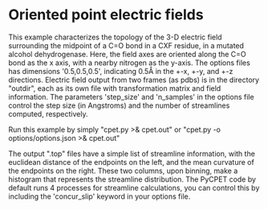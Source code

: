 # Oriented point electric fields

This example characterizes the topology of the 3-D electric field surrounding the midpoint of a C=O bond in a CXF residue, in a mutated alcohol dehydrogenase. Here, the field axes are oriented along the C=O bond as the x axis, with a nearby nitrogen as the y-axis. The options files has dimensions '0.5,0.5,0.5', indicating 0.5Å in the +-x, +-y, and +-z directions. Electric field output from two frames (as pdbs) is in the directory "outdir", each as its own file with transformation matrix and field information. The parameters 'step_size' and 'n_samples' in the options file control the step size (in Angstroms) and the number of streamlines computed, respectively.

Run this example by simply "cpet.py >& cpet.out" or "cpet.py -o options/options.json >& cpet.out"

The output ".top" files have a simple list of streamline information, with the euclidean distance of the endpoints on the left, and the mean curvature of the endpoints on the right. These two columns, upon binning, make a histogram that represents the streamline distribution. The PyCPET code by default runs 4 processes for streamline calculations, you can control this by including the 'concur_slip' keyword in your options file.